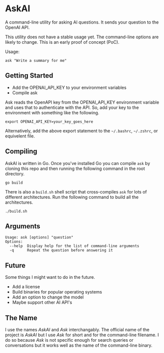 # AskAI

A command-line utility for asking AI questions.  It sends your question to the OpenAI API.

This utility does not have a stable usage yet. The command-line options are likely to change. This is an early proof of concept (PoC).

Usage:
```
ask "Write a summary for me"
```


## Getting Started

- Add the OPENAI_API_KEY to your environment variables
- Compile ask

Ask reads the OpenAPI key from the OPENAI_API_KEY environment variable and uses that to authenticate with the API. So, add your key to the environment with something like the following.

```
export OPENAI_API_KEY=your_key_goes_here
```

Alternatively, add the above export statement to the `~/.bashrc`, `~/.zshrc`, or equivelent file.


## Compiling

AskAI is written in Go. Once you've installed Go you can compile `ask` by cloning this repo and then running the following command in the root directory.

```
go build
```

There is also a `build.sh` shell script that cross-compiles `ask` for lots of different architectures. Run the following command to build all the architectures. 

```
./build.sh
```


## Arguments

```
Usage: ask [options] "question"
Options:
  --help  Display help for the list of command-line arguments
  -q      Repeat the question before answering it
```


## Future

Some things I might want to do in the future.

- Add a license
- Build binaries for popular operating systems
- Add an option to change the model
- Maybe support other AI API's


## The Name

I use the names _AskAI_ and _Ask_ interchangably. The official name of the project is _AskAI_ but I use _Ask_ for short and for the command-line filename. I do so because _Ask_ is not specific enough for search queries or conversations but it works well as the name of the command-line binary.
